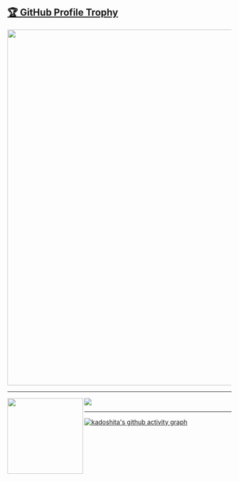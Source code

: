 <a href="https://github.com/ryo-ma/github-profile-trophy"><h2>🏆 GitHub Profile Trophy</h2></a>
<a href="https://github.com/ryo-ma/github-profile-trophy">
  <img width=800 src="https://github-profile-trophy.vercel.app/?username=kadoshita&column=7"/>
</a>

---

<div>
  <img height="170" align="left" src="https://github-readme-stats.vercel.app/api?username=kadoshita&count_private=true&include_all_commits=true" />
  <img src="https://github-readme-stats.vercel.app/api/top-langs/?username=kadoshita&layout=compact" />
</div>

---

[![kadoshita's github activity graph](https://github-readme-activity-graph.vercel.app/graph?username=kadoshita&theme=react-dark)](https://github.com/kadoshita)
